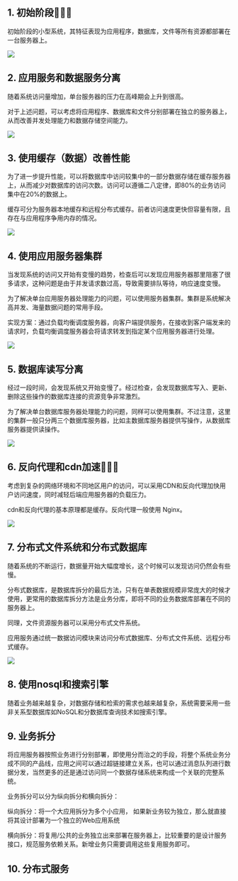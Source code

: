 ## 1. 初始阶段🌟🌟🌟

初始阶段的小型系统，其特征表现为应用程序，数据库，文件等所有资源都部署在一台服务器上。

![](https://github.com/hoanFir/blogs/blob/master/%E5%B7%A5%E7%A8%8B/images/%E6%88%AA%E5%B1%8F2020-03-26%E4%B8%8B%E5%8D%882.16.36.png?raw=true)


## 2. 应用服务和数据服务分离

随着系统访问量增加，单台服务器的压力在高峰期会上升到很高。

对于上述问题，可以考虑将应用程序、数据库和文件分别部署在独立的服务器上，从而改善并发处理能力和数据存储空间能力。

![](https://github.com/hoanFir/blogs/blob/master/%E5%B7%A5%E7%A8%8B/images/%E6%88%AA%E5%B1%8F2020-03-26%E4%B8%8B%E5%8D%882.16.44.png?raw=true)


## 3. 使用缓存（数据）改善性能

为了进一步提升性能，可以将数据库中访问较集中的一部分数据存储在缓存服务器上，从而减少对数据库的访问次数。访问可以遵循二八定律，即80%的业务访问集中在20%的数据上。

缓存可分为服务器本地缓存和远程分布式缓存。前者访问速度更快但容量有限，且存在与应用程序争用内存的情况。

![](https://github.com/hoanFir/blogs/blob/master/%E5%B7%A5%E7%A8%8B/images/%E6%88%AA%E5%B1%8F2020-03-26%E4%B8%8B%E5%8D%882.16.50.png?raw=true)


## 4. 使用应用服务器集群

当发现系统的访问又开始有变慢的趋势，检查后可以发现应用服务器那里阻塞了很多请求，这种问题是由于并发请求数过高，导致需要排队等待，响应速度变慢。

为了解决单台应用服务器处理能力的问题，可以使用服务器集群。集群是系统解决高并发、海量数据问题的常用手段。

实现方案：通过负载均衡调度服务器，向客户端提供服务，在接收到客户端发来的请求时，负载均衡调度服务器会将请求转发到指定某个应用服务器进行处理。

![](https://github.com/hoanFir/blogs/blob/master/%E5%B7%A5%E7%A8%8B/images/%E6%88%AA%E5%B1%8F2020-03-26%E4%B8%8B%E5%8D%882.16.57.png?raw=true)


## 5. 数据库读写分离

经过一段时间，会发现系统又开始变慢了。经过检查，会发现数据库写入、更新、删除这些操作的数据库连接的资源竞争非常激烈。

为了解决单台数据库服务器处理能力的问题，同样可以使用集群。不过注意，这里的集群一般只分两三个数据库服务器，比如主数据库服务器提供写操作，从数据库服务器提供读操作。

![](https://github.com/hoanFir/blogs/blob/master/%E5%B7%A5%E7%A8%8B/images/%E6%88%AA%E5%B1%8F2020-03-26%E4%B8%8B%E5%8D%882.17.03.png?raw=true)


## 6. 反向代理和cdn加速🌟🌟🌟

考虑到复杂的网络环境和不同地区用户的访问，可以采用CDN和反向代理加快用户访问速度，同时减轻后端应用服务器的负载压力。

cdn和反向代理的基本原理都是缓存。反向代理一般使用 Nginx。

![](https://github.com/hoanFir/blogs/blob/master/%E5%B7%A5%E7%A8%8B/images/%E6%88%AA%E5%B1%8F2020-03-26%E4%B8%8B%E5%8D%882.17.08.png?raw=true)


## 7. 分布式文件系统和分布式数据库

随着系统的不断运行，数据量开始大幅度增长，这个时候可以发现访问仍然会有些慢。



分布式数据库，是数据库拆分的最后方法，只有在单表数据规模非常庞大的时候才使用，更常用的数据库拆分方法是业务分库，即将不同的业务数据库部署在不同的服务器上。

同理，文件资源服务器可以采用分布式文件系统。

应用服务通过统一数据访问模块来访问分布式数据库、分布式文件系统、远程分布式缓存。

![](https://github.com/hoanFir/blogs/blob/master/%E5%B7%A5%E7%A8%8B/images/%E6%88%AA%E5%B1%8F2020-03-26%E4%B8%8B%E5%8D%882.17.13.png?raw=true)


## 8. 使用nosql和搜索引擎

随着业务越来越复杂，对数据存储和检索的需求也越来越复杂，系统需要采用一些非关系型数据库如NoSQL和分数据库查询技术如搜索引擎。

## 9. 业务拆分

将应用服务器按照业务进行分别部署，即使用分而治之的手段，将整个系统业务分成不同的产品线，应用之间可以通过超链接建立关系，也可以通过消息队列进行数据分发，当然更多的还是通过访问同一个数据存储系统来构成一个关联的完整系统。

业务拆分可以分为纵向拆分和横向拆分：

纵向拆分：将一个大应用拆分为多个小应用， 如果新业务较为独立，那么就直接将其设计部署为一个独立的Web应用系统

横向拆分：将复用/公共的业务独立出来部署在服务器上，比较重要的是设计服务接口，规范服务依赖关系。新增业务只需要调用这些复用服务即可。

## 10. 分布式服务
